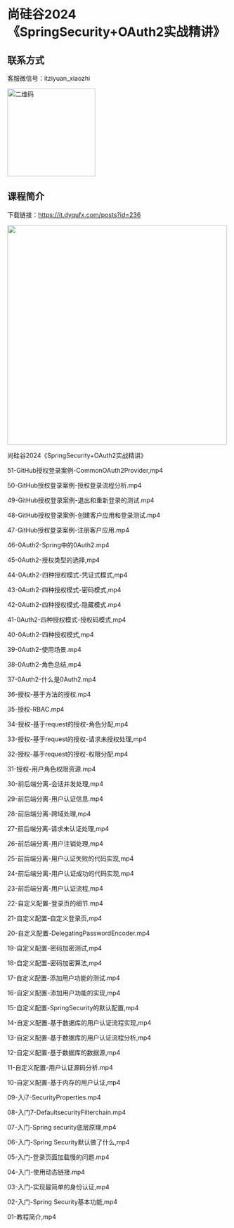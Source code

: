 # 尚硅谷2024《SpringSecurity+OAuth2实战精讲》

## 联系方式

客服微信号：itziyuan_xiaozhi

<img src="https://ziyuanyun.oss-cn-guangzhou.aliyuncs.com/common/20240614073449/666b82192834a.jpg" width="200" height="200" alt="二维码">

## 课程简介

下载链接：https://it.dyqufx.com/posts?id=236

<img src="https://ziyuanyun.oss-cn-guangzhou.aliyuncs.com/yun/20240515151717/6644617d89f32.jpg" width="500" alt="">

  尚硅谷2024《SpringSecurity+OAuth2实战精讲》



 51-GitHub授权登录案例-CommonOAuth2Provider,mp4

 50-GitHub授权登录案例-授权登录流程分析.mp4

 49-GitHub授权登录案例-退出和重新登录的测试.mp4

 48-GitHub授权登录案例-创建客户应用和登录测试.mp4

 47-GitHub授权登录案例-注册客户应用.mp4

 46-0Auth2-Spring中的0Auth2.mp4

 45-0Auth2-授权类型的选择,mp4

 44-0Auth2-四种授权模式-凭证式模式,mp4

 43-0Auth2-四种授权模式-密码模式,mp4

 42-0Auth2-四种授权模式-隐藏模式.mp4

 41-0Auth2-四种授权模式-授权码模式,mp4

 40-0Auth2-四种授权模式,mp4

 39-0Auth2-使用场景.mp4

 38-0Auth2-角色总结,mp4

 37-0Auth2-什么是0Auth2.mp4

 36-授权-基于方法的授权.mp4

 35-授权-RBAC.mp4

 34-授权-基于request的授权-角色分配,mp4

 33-授权-基于request的授权-请求未授权处理,mp4

 32-授权-基于request的授权-权限分配.mp4

 31-授权-用户角色权限资源.mp4

 30-前后端分离-会话并发处理,mp4

 29-前后端分离-用户认证信息.mp4

 28-前后端分离-跨域处理,mp4

 27-前后端分离-请求未认证处理,mp4

 26-前后端分离-用户注销处理,mp4

 25-前后端分离-用户认证失败的代码实现,mp4

 24-前后端分离-用户认证成功的代码实现,mp4

 23-前后端分离-用户认证流程,mp4

 22-自定义配置-登录页的细节.mp4

 21-自定义配置-自定义登录页,mp4

 20-自定义配置-DelegatingPasswordEncoder.mp4

 19-自定义配置-密码加密测试,mp4

 18-自定义配置-密码加密算法,mp4

 17-自定义配置-添加用户功能的测试.mp4

 16-自定义配置-添加用户功能的实现,mp4

 15-自定义配置-SpringSecurity的默认配置,mp4

 14-自定义配置-基于数据库的用户认证流程实现,mp4

 13-自定义配置-基于数据库的用户认证流程分析,mp4

 12-自定义配置-基于数据库的数据源,mp4

 11-自定义配置-用户认证源码分析.mp4

 10-自定义配置-基于内存的用户认证,mp4

 09-入i7-SecurityProperties.mp4

 08-入门7-DefaultsecurityFilterchain.mp4

 07-入门-Spring security底层原理,mp4

 06-入门-Spring Security默认做了什么,mp4

 05-入门-登录页面加载慢的问题.mp4

 04-入门-使用动态链接.mp4

 03-入门-实现最简单的身份认证,mp4

 02-入门-Spring Security基本功能,mp4

 01-教程简介,mp4

 &nbsp;

  